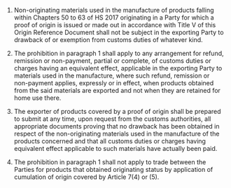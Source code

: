 1.	Non-originating materials used in the manufacture of products falling within Chapters 50 to 63 of HS 2017 originating in a Party for which a proof of origin is issued or made out in accordance with Title V of this Origin Reference Document shall not be subject in the exporting Party to drawback of or exemption from customs duties of whatever kind.

2.	The prohibition in paragraph 1 shall apply to any arrangement for refund, remission or non-payment, partial or complete, of customs duties or charges having an equivalent effect, applicable in the exporting Party to materials used in the manufacture, where such refund, remission or non-payment applies, expressly or in effect, when products obtained from the said materials are exported and not when they are retained for home use there.

3.	The exporter of products covered by a proof of origin shall be prepared to submit at any time, upon request from the customs authorities, all appropriate documents proving that no drawback has been obtained in respect of the non-originating materials used in the manufacture of the products concerned and that all customs duties or charges having equivalent effect applicable to such materials have actually been paid.

4.	The prohibition in paragraph 1 shall not apply to trade between the Parties for products that obtained originating status by application of cumulation of origin covered by Article 7(4) or (5).
